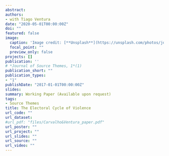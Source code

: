 ```yaml
---
abstract: 
authors:
- with Tiago Ventura
date: "2020-05-01T00:00:00Z"
doi: ""
featured: false
image:
  caption: 'Image credit: [**Unsplash**](https://unsplash.com/photos/jdD8gXaTZsc)'
  focal_point: ""
  preview_only: false
projects: []
publication: '' 
# *Journal of Source Themes, 1*(1)
publication_short: ""
publication_types:
- "1"
publishDate: "2017-01-01T00:00:00Z"
slides: 
summary: Working Paper (Available upon request)
tags:
- Source Themes
title: The Electoral Cycle of Violence
url_code: ""
url_dataset: 
#url_pdf: "files/Carvalho&Ventura_paper.pdf"
url_poster: ""
url_project: ""
url_slides: ""
url_source: ""
url_video: ""
---
```


<!-- {{% alert note %}}
Click the *Cite* button above to demo the feature to enable visitors to import publication metadata into their reference management software.
{{% /alert %}}

{{% alert note %}}
Click the *Slides* button above to demo Academic's Markdown slides feature.
{{% /alert %}}

Supplementary notes can be added here, including [code and math](https://sourcethemes.com/academic/docs/writing-markdown-latex/). -->

